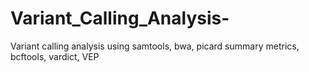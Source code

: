 # Variant_Calling_Analysis-
Variant calling analysis using samtools, bwa, picard summary metrics, bcftools, vardict, VEP
